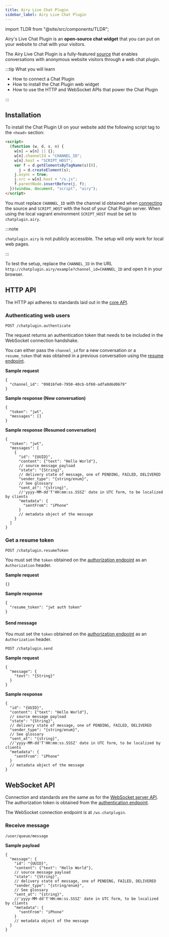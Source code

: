 ```yaml
---
title: Airy Live Chat Plugin
sidebar_label: Airy Live Chat Plugin
---
```


import TLDR from "@site/src/components/TLDR";

<TLDR>

Airy's Live Chat Plugin is an **open-source chat widget** that you can put on your website to chat with your visitors.

 </TLDR>

The Airy Live Chat Plugin is a fully-featured
[source](/getting-started/glossary#source) that enables conversations with
anonymous website visitors through a web chat plugin.

:::tip What you will learn

- How to connect a Chat Plugin
- How to install the Chat Plugin web widget
- How to use the HTTP and WebSocket APIs that power the Chat Plugin

:::

## Installation

To install the Chat Plugin UI on your website add the following script tag to
the `<head>` section:

```html
<script>
  (function (w, d, s, n) {
    w[n] = w[n] || {};
    w[n].channelId = "CHANNEL_ID";
    w[n].host = "SCRIPT_HOST";
    var f = d.getElementsByTagName(s)[0],
      j = d.createElement(s);
    j.async = true;
    j.src = w[n].host + "/s.js";
    f.parentNode.insertBefore(j, f);
  })(window, document, "script", "airy");
</script>
```

You must replace `CHANNEL_ID` with the channel id obtained when
[connecting](#connecting-a-channel) the source and `SCRIPT_HOST` with the host
of your Chat Plugin server. When using the local vagrant environment
`SCRIPT_HOST` must be set to `chatplugin.airy`.

:::note

`chatplugin.airy` is not publicly accessible. The setup will only work for local web pages.

:::

To test the setup, replace the `CHANNEL_ID` in the URL
`http://chatplugin.airy/example?channel_id=CHANNEL_ID` and open it in your
browser.

## HTTP API

The HTTP api adheres to standards laid out in the [core
API](/api/introduction#authentication).

### Authenticating web users

`POST /chatplugin.authenticate`

The request returns an authentication token that needs to be included in the
WebSocket connection handshake.

You can either pass the `channel_id` for a new conversation or a `resume_token` that was obtained in a
previous conversation using the [resume endpoint](#get-a-resume-token).

**Sample request**

```json5
{
  "channel_id": "09816fe0-7950-40cb-bf60-adfa0d6d0679"
}
```

**Sample response (New conversation)**

```json5
{
  "token": "jwt",
  "messages": []
}
```

**Sample response (Resumed conversation)**

```json5
{
  "token": "jwt",
  "messages": [
    {
      "id": "{UUID}",
      "content": {"text": "Hello World"},
      // source message payload
      "state": "{String}",
      // delivery state of message, one of PENDING, FAILED, DELIVERED
      "sender_type": "{string/enum}",
      // See glossary
      "sent_at": "{string}",
      //'yyyy-MM-dd'T'HH:mm:ss.SSSZ' date in UTC form, to be localized by clients
      "metadata": {
        "sentFrom": "iPhone"
      }
      // metadata object of the message
    }
  ]
}
```

### Get a resume token

`POST /chatplugin.resumeToken`

You must set the `token` obtained on the [authorization endpoint](#authenticating-web-users) as an `Authorization`
header.

**Sample request**

```json5
{}
```

**Sample response**

```json5
{
  "resume_token": "jwt auth token"
}
```

#### Send message

You must set the `token` obtained on the [authorization endpoint](#authenticating-web-users) as an `Authorization`
header.

`POST /chatplugin.send`

**Sample request**

```json5
{
  "message": {
    "text": "{String}"
  }
}
```

**Sample response**

```json5
{
  "id": "{UUID}",
  "content": {"text": "Hello World"},
  // source message payload
  "state": "{String}",
  // delivery state of message, one of PENDING, FAILED, DELIVERED
  "sender_type": "{string/enum}",
  // See glossary
  "sent_at": "{string}",
  //'yyyy-MM-dd'T'HH:mm:ss.SSSZ' date in UTC form, to be localized by clients
  "metadata": {
    "sentFrom": "iPhone"
  }
  // metadata object of the message
}
```

## WebSocket API

Connection and standards are the same as for the [WebSocket server
API](api/websocket.md). The authorization token is obtained from the
[authentication endpoint](#authenticating-web-users).

The WebSocket connection endpoint is at `/ws.chatplugin`.

### Receive message

`/user/queue/message`

**Sample payload**

```json5
{
  "message": {
    "id": "{UUID}",
    "content": {"text": "Hello World"},
    // source message payload
    "state": "{String}",
    // delivery state of message, one of PENDING, FAILED, DELIVERED
    "sender_type": "{string/enum}",
    // See glossary
    "sent_at": "{string}",
    //'yyyy-MM-dd'T'HH:mm:ss.SSSZ' date in UTC form, to be localized by clients
    "metadata": {
      "sentFrom": "iPhone"
    }
    // metadata object of the message
  }
}
```
